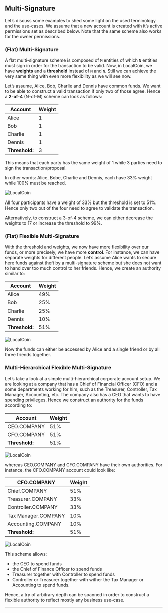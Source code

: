 ## Multi-Signature

Let’s discuss some examples to shed some light on the used terminology and the use-cases. We assume that a new account is created with it’s active permissions set as described below. Note that the same scheme also works for the owner permissions.

### (Flat) Multi-Signature

A flat multi-signature scheme is composed of `M` entities of which `N` entities must sign in order for the transaction to be valid. Now, in LocalCoin, we have **weights** and a **threshold** instead of `M` and `N`. Still we can achieve the very same thing with even more flexibility as we will see now.

Let’s assume, Alice, Bob, Charlie and Dennis have common funds. We want to be able to construct a valid transaction if only two of those agree. Hence a **2-of-4** (N-of-M) scheme can look as follows:

| Account | **Weight** |
|---------|--------|
| Alice  | 1  |
| Bob  |  1 |
| Charlie  |  1 |
| Dennis  |  1 |
| **Threshold:**  | 3  |

This means that each party has the same weight of 1 while 3 parties need to sign the transaction/proposal.

In other words: Alice, Bobe, Charlie and Dennis, each have 33% weight while 100% must be reached.

![LocalCoin](../imgs/weight-threshold1.png)


All four participants have a weight of 33% but the threshold is set to 51%. Hence only two out of the four need to agree to validate the transaction.

Alternatively, to construct a 3-of-4 scheme, we can either decrease the weights to 17 or increase the threshold to 99%.

### (Flat) Flexible Multi-Signature

With the threshold and weights, we now have more flexibility over our funds, or more precisely, we have more **control**. For instance, we can have separate weights for different people. Let’s assume Alice wants to secure here funds against theft by a multi-signature scheme but she does not want to hand over too much control to her friends. Hence, we create an authority similar to:

| Account | **Weight** |
|---------|--------|
| Alice  | 49%  |
| Bob  | 25% |
| Charlie  | 25% |
| Dennis  | 10% |
| **Threshold:**  | 51%  |

![LocalCoin](../imgs/weight-threshold2.png)


Now the funds can either be accessed by Alice and a single friend or by all three friends together.

### Multi-Hierarchical Flexible Multi-Signature

Let’s take a look at a simple multi-hierarchical corporate account setup. We are looking at a company that has a Chief of Financial Officer (CFO) and a some departments working for him, such as the Treasurer, Controller, Tax Manager, Accounting, etc. The company also has a CEO that wants to have spending privileges. Hence we construct an authority for the funds according to:

| Account | **Weight** |
|---------|--------|
| CEO.COMPANY  | 51%  |
| CFO.COMPANY  | 51% |
| **Threshold:**  | 51%  |


![LocalCoin](../imgs/weight-threshold3.png)

whereas CEO.COMPANY and CFO.COMPANY have their own authorities. For instance, the CFO.COMPANY account could look like:     
  
| CFO.COMPANY | **Weight** |
|---------|--------|
| Chief.COMPANY  | 51%  |
| Treasurer.COMPANY  | 33% |
| Controller.COMPANY  | 33% |
| Tax Manager.COMPANY  | 10% |
| Accounting.COMPANY | 10% |
| **Threshold:**  | 51%  |
    
![LocalCoin](../imgs/weight-threshold4.png)

   
This scheme allows:

- the CEO to spend funds
- the Chief of Finance Officer to spend funds
- Treasurer together with Controller to spend funds
- Controller or Treasurer together with wither the Tax Manager or Accounting to spend funds.

Hence, a try of arbitrary depth can be spanned in order to construct a flexible authority to reflect mostly any business use-case.



****

